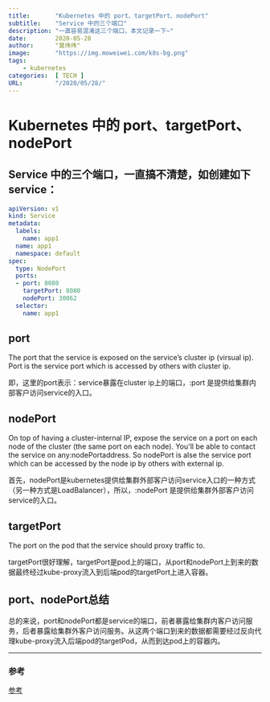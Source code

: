 ```yaml
---
title:       "Kubernetes 中的 port、targetPort、nodePort"
subtitle:    "Service 中的三个端口"
description: "一直容易混淆这三个端口，本文记录一下~"
date:        2020-05-28
author:      "莫伟伟"
image:       "https://img.moweiwei.com/k8s-bg.png"
tags:
    - kubernetes
categories:  [ TECH ]
URL:         "/2020/05/28/"
---
```


# Kubernetes 中的 port、targetPort、nodePort

## Service 中的三个端口，一直搞不清楚，如创建如下 service：

```yaml
apiVersion: v1
kind: Service
metadata:
  labels:
    name: app1
  name: app1
  namespace: default
spec:
  type: NodePort
  ports:
  - port: 8080
    targetPort: 8080
    nodePort: 30062
  selector:
    name: app1
```

## port

The port that the service is exposed on the service’s cluster ip (virsual ip). Port is the service port which is accessed by others with cluster ip.

即，这里的port表示：service暴露在cluster ip上的端口，<cluster ip>:port 是提供给集群内部客户访问service的入口。

## nodePort

On top of having a cluster-internal IP, expose the service on a port on each node of the cluster (the same port on each node). You'll be able to contact the service on any<nodeIP>:nodePortaddress. So nodePort is alse the service port which can be accessed by the node ip by others with external ip.

首先，nodePort是kubernetes提供给集群外部客户访问service入口的一种方式（另一种方式是LoadBalancer），所以，<nodeIP>:nodePort 是提供给集群外部客户访问service的入口。

## targetPort

The port on the pod that the service should proxy traffic to.

targetPort很好理解，targetPort是pod上的端口，从port和nodePort上到来的数据最终经过kube-proxy流入到后端pod的targetPort上进入容器。

## port、nodePort总结

总的来说，port和nodePort都是service的端口，前者暴露给集群内客户访问服务，后者暴露给集群外客户访问服务。从这两个端口到来的数据都需要经过反向代理kube-proxy流入后端pod的targetPod，从而到达pod上的容器内。

***

### 参考

[参考](https://blog.csdn.net/xinghun_4/java/article/details/50492041)
